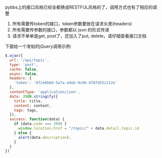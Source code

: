 pybbs上的接口风格已经全都换成RESTFUL风格的了，调用方式也有了相应的调整

1. 所有需要传token的接口，token参数要放在请求头里(headers)
2. 所有需要传参数的接口，参数都以 json 的形式传递
3. 请求不单单是get, post了，还加入了put, delete，请仔细查看接口文档

下面给一个发帖的jQuery调用示例:

```js
$.ajax({
  url: '/api/topic',
  type: 'post',
  cache: false,
  async: false,
  headers: {
    'token': '8f2e6b0d-5a7a-44eb-9c96-4f87d55c212e'
  },
  contentType: 'application/json',
  data: JSON.stringify({
    title: title,
    content: content,
    tags: tags,
  }),
  success: function(data) {
    if (data.code === 200) {
      window.location.href = "/topic/" + data.detail.topic.id
    } else {
      alert(data.description);
    }
  }
})
```
